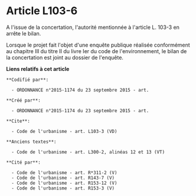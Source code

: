 # Article L103-6

A l'issue de la concertation, l'autorité mentionnée à l'article L. 103-3 en arrête le bilan. 

Lorsque le projet fait l'objet d'une enquête publique réalisée conformément au chapitre III du titre II du livre Ier du code
de l'environnement, le bilan de la concertation est joint au dossier de l'enquête.

**Liens relatifs à cet article**

	**Codifié par**:

	  - ORDONNANCE n°2015-1174 du 23 septembre 2015 - art.

	**Créé par**:

	  - ORDONNANCE n°2015-1174 du 23 septembre 2015 - art.

	**Cite**:

	  - Code de l'urbanisme - art. L103-3 (VD)

	**Anciens textes**:

	  - Code de l'urbanisme - art. L300-2, alinéas 12 et 13 (VT)

	**Cité par**:

	  - Code de l'urbanisme - art. R*311-2 (V)
	  - Code de l'urbanisme - art. R143-7 (V)
	  - Code de l'urbanisme - art. R153-12 (V)
	  - Code de l'urbanisme - art. R153-3 (V)
